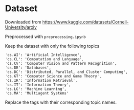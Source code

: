 # Dataset

Downloaded from https://www.kaggle.com/datasets/Cornell-University/arxiv


Preprocessed with `preprocessing.ipynb`
    
Keep the dataset with only the following topics

    'cs.AI': 'Artificial Intelligence',
    'cs.CL': 'Computation and Language',
    'cs.CV': 'Computer Vision and Pattern Recognition',
    'cs.DB': 'Databases',
    'cs.DC': 'Distributed, Parallel, and Cluster Computing',
    'cs.GT': 'Computer Science and Game Theory',
    'cs.IR': 'Information Retrieval',
    'cs.IT': 'Information Theory',
    'cs.LG': 'Machine Learning',
    'cs.MA': 'Multiagent Systems'

Replace the tags with their corresponding topic names.